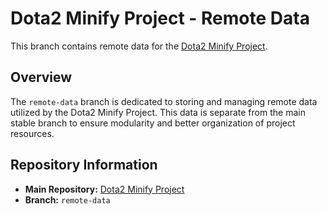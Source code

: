 # Dota2 Minify Project - Remote Data

This branch contains remote data for the [Dota2 Minify Project](https://github.com/robbyz512/dota2-minify).

## Overview

The `remote-data` branch is dedicated to storing and managing remote data utilized by the Dota2 Minify Project. This data is separate from the main stable branch to ensure modularity and better organization of project resources.

## Repository Information

-   **Main Repository:** [Dota2 Minify Project](https://github.com/robbyz512/dota2-minify)
-   **Branch:** `remote-data`
